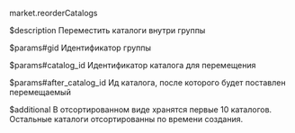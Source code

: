 market.reorderCatalogs

$description
Переместить каталоги внутри группы

$params#gid
Идентификатор группы

$params#catalog_id
Идентификатор каталога для перемещения

$params#after_catalog_id
Ид каталога, после которого будет поставлен перемещаемый

$additional
В отсортированном виде хранятся первые 10 каталогов. Остальные каталоги отсортированны по времени создания.